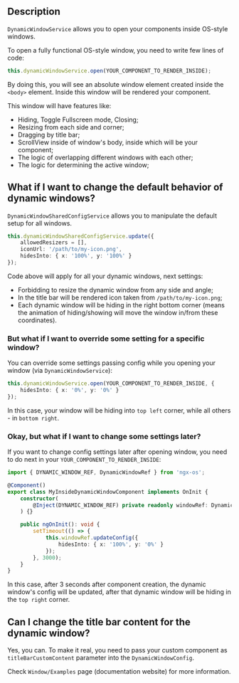 ## Description

`DynamicWindowService` allows you to open your components inside OS-style windows.

To open a fully functional OS-style window, you need to write few lines of code:

```typescript
this.dynamicWindowService.open(YOUR_COMPONENT_TO_RENDER_INSIDE);
```

By doing this, you will see an absolute window element created inside the `<body>` element.
Inside this window will be rendered your component.

This window will have features like:
- Hiding, Toggle Fullscreen mode, Closing;
- Resizing from each side and corner;
- Dragging by title bar;
- ScrollView inside of window's body, inside which will be your component;
- The logic of overlapping different windows with each other;
- The logic for determining the active window;

## What if I want to change the default behavior of dynamic windows?

`DynamicWindowSharedConfigService` allows you to manipulate the default setup for all windows.

```typescript
this.dynamicWindowSharedConfigService.update({
    allowedResizers = [],
    iconUrl: '/path/to/my-icon.png',
    hidesInto: { x: '100%', y: '100%' }
});
```

Code above will apply for all your dynamic windows, next settings:

- Forbidding to resize the dynamic window from any side and angle;
- In the title bar will be rendered icon taken from `/path/to/my-icon.png`;
- Each dynamic window will be hiding in the right bottom corner (means the animation of hiding/showing will move the window in/from these coordinates).

### But what if I want to override some setting for a specific window?

You can override some settings passing config while you opening your window (via `DynamicWindowService`):

```typescript
this.dynamicWindowService.open(YOUR_COMPONENT_TO_RENDER_INSIDE, {
    hidesInto: { x: '0%', y: '0%' }
});
```

In this case, your window will be hiding into `top left` corner, while all others - in `bottom right`.

### Okay, but what if I want to change some settings later?

If you want to change config settings later after opening window, you need to do next in your `YOUR_COMPONENT_TO_RENDER_INSIDE`:

```typescript
import { DYNAMIC_WINDOW_REF, DynamicWindowRef } from 'ngx-os';

@Component()
export class MyInsideDynamicWindowComponent implements OnInit {
    constructor(
        @Inject(DYNAMIC_WINDOW_REF) private readonly windowRef: DynamicWindowRef
    ) {}

    public ngOnInit(): void {
        setTimeout(() => {
            this.windowRef.updateConfig({
                hidesInto: { x: '100%', y: '0%' }
            });
        }, 3000);
    }
}
```

In this case, after 3 seconds after component creation, the dynamic window's config will be updated, after that dynamic window will be hiding in the `top right` corner.

## Can I change the title bar content for the dynamic window?

Yes, you can. To make it real, you need to pass your custom component as `titleBarCustomContent` parameter into the `DynamicWindowConfig`.

Check `Window/Examples` page (documentation website) for more information.
